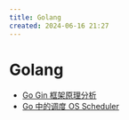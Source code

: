```yaml
---
title: Golang
created: 2024-06-16 21:27
---
```


<!-- markdownlint-disable MD025 -->

# Golang

- [Go Gin 框架原理分析](gin.md)
- [Go 中的调度 OS Scheduler](go-os-scheduler.md)
